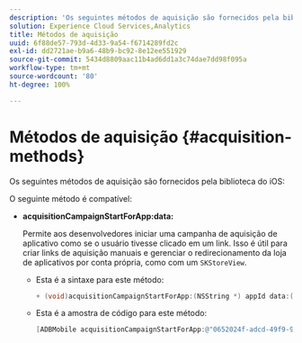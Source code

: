 ```yaml
---
description: 'Os seguintes métodos de aquisição são fornecidos pela biblioteca do iOS '
solution: Experience Cloud Services,Analytics
title: Métodos de aquisição
uuid: 6f88de57-793d-4d33-9a54-f6714289fd2c
exl-id: dd2721ae-b9a6-48b9-bc92-8e12ee551929
source-git-commit: 5434d8809aac11b4ad6dd1a3c74dae7dd98f095a
workflow-type: tm+mt
source-wordcount: '80'
ht-degree: 100%

---
```


# Métodos de aquisição  {#acquisition-methods}

Os seguintes métodos de aquisição são fornecidos pela biblioteca do iOS:

O seguinte método é compatível:

* **acquisitionCampaignStartForApp:data:**

   Permite aos desenvolvedores iniciar uma campanha de aquisição de aplicativo como se o usuário tivesse clicado em um link. Isso é útil para criar links de aquisição manuais e gerenciar o redirecionamento da loja de aplicativos por conta própria, como com um `SKStoreView`.

   * Esta é a sintaxe para este método:

      ```objective-c
      + (void)acquisitionCampaignStartForApp:(NSString *) appId data:(NSDictionary *)data; 
      ```

   * Esta é a amostra de código para este método:

      ```objective-c
      [ADBMobile acquisitionCampaignStartForApp:@"0652024f-adcd-49f9-9bd7-2552a4564d2f" data:@{@"custom.key":@"value"}]; 
      ```
